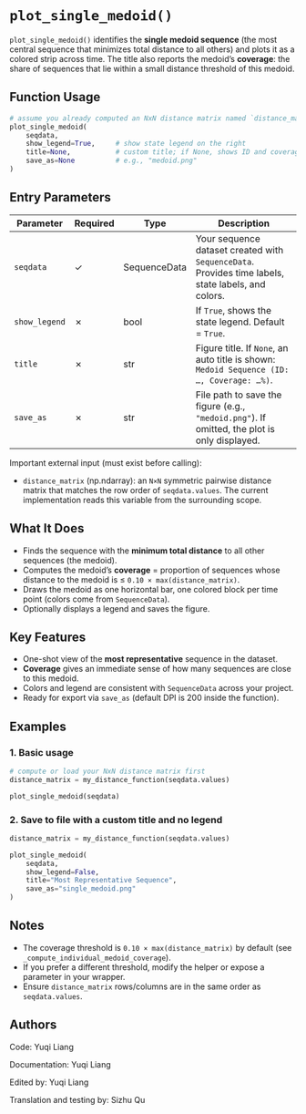 <!--
 * @Author: Yuqi Liang dawson1900@live.com
 * @Date: 2025-09-12 14:18:33
 * @LastEditors: Yuqi Liang dawson1900@live.com
 * @LastEditTime: 2025-09-12 14:19:24
 * @FilePath: /SequenzoWebsite/docs/zh/visualization/plot_single_medoid.md
 * @Description: 这是默认设置,请设置`customMade`, 打开koroFileHeader查看配置 进行设置: https://github.com/OBKoro1/koro1FileHeader/wiki/%E9%85%8D%E7%BD%AE
-->
# `plot_single_medoid()`

`plot_single_medoid()` identifies the **single medoid sequence** (the most central sequence that minimizes total distance to all others) and plots it as a colored strip across time.
The title also reports the medoid’s **coverage**: the share of sequences that lie within a small distance threshold of this medoid.

## Function Usage

```python
# assume you already computed an NxN distance matrix named `distance_matrix`
plot_single_medoid(
    seqdata,
    show_legend=True,     # show state legend on the right
    title=None,           # custom title; if None, shows ID and coverage
    save_as=None          # e.g., "medoid.png"
)
```

## Entry Parameters

| Parameter     | Required | Type         | Description                                                                                        |
| ------------- | -------- | ------------ | -------------------------------------------------------------------------------------------------- |
| `seqdata`     | ✓        | SequenceData | Your sequence dataset created with `SequenceData`. Provides time labels, state labels, and colors. |
| `show_legend` | ✗        | bool         | If `True`, shows the state legend. Default = `True`.                                               |
| `title`       | ✗        | str          | Figure title. If `None`, an auto title is shown: `Medoid Sequence (ID: …, Coverage: …%)`.          |
| `save_as`     | ✗        | str          | File path to save the figure (e.g., `"medoid.png"`). If omitted, the plot is only displayed.       |

Important external input (must exist before calling):

* `distance_matrix` (np.ndarray): an `N×N` symmetric pairwise distance matrix that matches the row order of `seqdata.values`.
  The current implementation reads this variable from the surrounding scope.

## What It Does

* Finds the sequence with the **minimum total distance** to all other sequences (the medoid).
* Computes the medoid’s **coverage** = proportion of sequences whose distance to the medoid is ≤ `0.10 × max(distance_matrix)`.
* Draws the medoid as one horizontal bar, one colored block per time point (colors come from `SequenceData`).
* Optionally displays a legend and saves the figure.

## Key Features

* One-shot view of the **most representative** sequence in the dataset.
* **Coverage** gives an immediate sense of how many sequences are close to this medoid.
* Colors and legend are consistent with `SequenceData` across your project.
* Ready for export via `save_as` (default DPI is 200 inside the function).

## Examples

### 1. Basic usage

```python
# compute or load your NxN distance matrix first
distance_matrix = my_distance_function(seqdata.values)

plot_single_medoid(seqdata)
```

### 2. Save to file with a custom title and no legend

```python
distance_matrix = my_distance_function(seqdata.values)

plot_single_medoid(
    seqdata,
    show_legend=False,
    title="Most Representative Sequence",
    save_as="single_medoid.png"
)
```

## Notes

* The coverage threshold is `0.10 × max(distance_matrix)` by default (see `_compute_individual_medoid_coverage`).
* If you prefer a different threshold, modify the helper or expose a parameter in your wrapper.
* Ensure `distance_matrix` rows/columns are in the same order as `seqdata.values`.

## Authors

Code: Yuqi Liang

Documentation: Yuqi Liang

Edited by: Yuqi Liang

Translation and testing by: Sizhu Qu